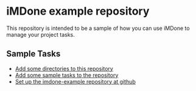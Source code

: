 iMDone example repository
====
This repository is intended to be a sample of how you can use iMDone to manage your project tasks.

Sample Tasks
----
- [Add some directories to this repository](#todo:0)
- [Add some sample tasks to the repository](#done:0)
- [Set up the imdone-example repository at github](#done:0)
